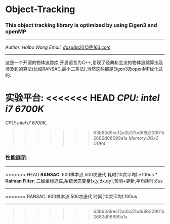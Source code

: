 # Object-Tracking
### This object tracking library is optimized by using Eigen3 and openMP
___
*Author: Haibo Wang*
*Email: dasuda2015@163.com*
___

这是一个开源的物体追踪库,开发语言为C++,复现了经典和主流的物体追踪算法及涉及到的算法(比如RANSAC,最小二乘法),当然这些都是Eigen3及openMP优化过的.

实验平台:
<<<<<<< HEAD
*CPU: intel i7 6700K*
=======
*CPU: intel i7 6700K,*
>>>>>>> 63b60d9ec12a3b37bd68b20901b2682d08699a1a
*Memory:8Gx2 DDR4*

### 性能展示:
___
<<<<<<< HEAD
**RANSAC**: 600样本点 500次迭代 耗时(10次平均):*100us *
**Kalman Filter**: 二维坐标追踪,系统状态变量[x,y,dx,dy],预测+更新,平均耗时:*8us*
___
=======
RANSAC: 600样本点 500次迭代 时间(10次平均):100us 
___
>>>>>>> 63b60d9ec12a3b37bd68b20901b2682d08699a1a
